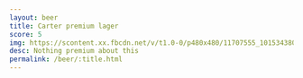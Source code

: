 ```yaml
---
layout: beer
title: Carter premium lager
score: 5
img: https://scontent.xx.fbcdn.net/v/t1.0-0/p480x480/11707555_10153438038703745_5816121848155003948_n.jpg?oh=cde4757e7fa0dc4727b5b422e24b90a2&oe=5882A245
desc: Nothing premium about this
permalink: /beer/:title.html
---
```

